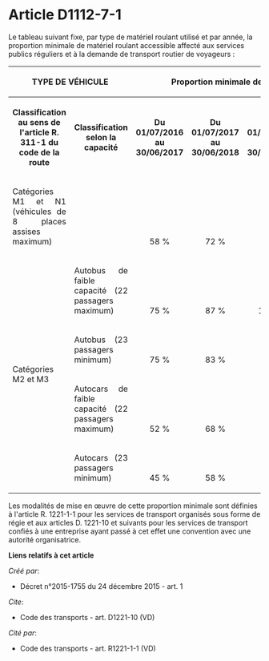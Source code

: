 # Article D1112-7-1

Le tableau suivant fixe, par type de matériel roulant utilisé et par année, la proportion minimale de matériel roulant
accessible affecté aux services publics réguliers et à la demande de transport routier de voyageurs : 

<table>
      <tbody>
        <tr>
          <th colspan="2">

TYPE DE VÉHICULE 

</th>
          <th rowspan="2" colspan="5">

Proportion minimale de matériel roulant accessible 

</th>
        </tr>
        <tr>
          <th rowspan="2">

Classification au sens de l'article R. 311-1 du code de la route 

</th>
          <th rowspan="2">

Classification selon la capacité 

</th>
        </tr>
        <tr>
          <th>

Du 01/07/2016 au 30/06/2017 

</th>
          <th>

Du 01/07/2017 au 30/06/2018 

</th>
          <th>

Du 01/07/2018 au 30/06/2019 

</th>
          <th>

Du 01/07/2019 au 30/06/2020 

</th>
          <th>

A compter du 01/07/2020 

</th>
        </tr>
        <tr>
          <td align="justify">

Catégories M1 et N1 (véhicules de 8 places assises maximum) 

</td>
          <td align="justify">

</td>
          <td align="center" valign="bottom">

58 % 

</td>
          <td valign="bottom" align="center">

72 % 

</td>
          <td align="center" valign="bottom">

86 % 

</td>
          <td valign="bottom" align="center">

100 % 

</td>
          <td valign="bottom" align="center">

100 % 

</td>
        </tr>
        <tr>
          <td align="justify" rowspan="4">

Catégories M2 et M3 

</td>
          <td align="justify">

Autobus de faible capacité (22 passagers maximum) 

</td>
          <td align="center" valign="bottom">

75 % 

</td>
          <td valign="bottom" align="center">

87 % 

</td>
          <td align="center" valign="bottom">

100 % 

</td>
          <td valign="bottom" align="center">

100 % 

</td>
          <td align="center" valign="bottom">

100 % 

</td>
        </tr>
        <tr>
          <td align="justify">

Autobus (23 passagers minimum) 

</td>
          <td align="center" valign="bottom">

75 % 

</td>
          <td align="center" valign="bottom">

83 % 

</td>
          <td valign="bottom" align="center">

91 % 

</td>
          <td align="center" valign="bottom">

100 % 

</td>
          <td valign="bottom" align="center">

100 % 

</td>
        </tr>
        <tr>
          <td align="justify">

Autocars de faible capacité (22 passagers maximum) 

</td>
          <td align="center" valign="bottom">

52 % 

</td>
          <td valign="bottom" align="center">

68 % 

</td>
          <td valign="bottom" align="center">

84 % 

</td>
          <td align="center" valign="bottom">

100 % 

</td>
          <td align="center" valign="bottom">

100 % 

</td>
        </tr>
        <tr>
          <td align="justify">

Autocars (23 passagers minimum) 

</td>
          <td valign="bottom" align="center">

45 % 

</td>
          <td valign="bottom" align="center">

58 % 

</td>
          <td align="center" valign="bottom">

72 % 

</td>
          <td align="center" valign="bottom">

86 % 

</td>
          <td align="center" valign="bottom">

100 % 

</td>
        </tr>
      </tbody>
    </table>

Les modalités de mise en œuvre de cette proportion minimale sont définies à l'article R. 1221-1-1 pour les services de
transport organisés sous forme de régie et aux articles D. 1221-10 et suivants pour les services de transport confiés à une
entreprise ayant passé à cet effet une convention avec une autorité organisatrice.

**Liens relatifs à cet article**

_Créé par_:

  - Décret n°2015-1755 du 24 décembre 2015 - art. 1

_Cite_:

  - Code des transports - art. D1221-10 (VD)

_Cité par_:

  - Code des transports - art. R1221-1-1 (VD)
